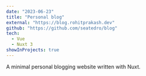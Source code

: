 ```yaml
---
date: "2023-06-23"
title: "Personal blog"
external: "https://blog.rohitprakash.dev"
github: "https://github.com/seatedro/blog"
tech:
  - Vue
  - Nuxt 3
showInProjects: true
---
```


A minimal personal blogging website written with Nuxt.
